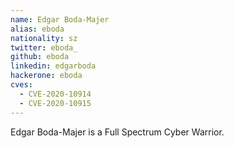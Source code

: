 ```yaml
---
name: Edgar Boda-Majer
alias: eboda
nationality: sz
twitter: eboda_
github: eboda
linkedin: edgarboda
hackerone: eboda
cves:
  - CVE-2020-10914
  - CVE-2020-10915
---
```

Edgar Boda-Majer is a Full Spectrum Cyber Warrior.